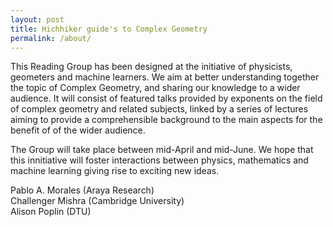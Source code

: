 ```yaml
---
layout: post
title: Hichhiker guide's to Complex Geometry
permalink: /about/
---
```


This Reading Group has been designed at the initiative of physicists, geometers and machine learners. We aim at better understanding together the topic of Complex Geometry, and sharing our knowledge to a wider audience. 
It will consist of featured talks provided by exponents on the field of complex geometry and related subjects, linked by a series of lectures aiming to provide a comprehensible background to the main aspects for the benefit of of the wider audience.

The Group will take place between mid-April and mid-June.
We hope that this innitiative will foster interactions between physics, mathematics and machine learning giving rise to exciting new ideas.

Pablo A. Morales (Araya Research)<br/>
Challenger Mishra (Cambridge University)<br/>
Alison Poplin (DTU)